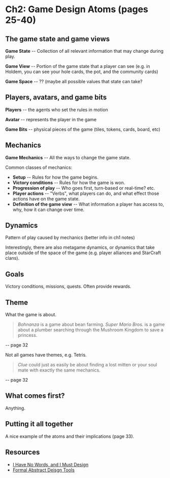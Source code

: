 # Ch2: Game Design Atoms (pages 25-40)

## The game state and game views

**Game State** -- Collection of all relevant information that may change during play.

**Game View** -- Portion of the game state that a player can see (e.g. in Holdem, you can see your hole cards, the pot, and the community cards)

**Game Space** -- ?? (maybe all possible values that state can take?


## Players, avatars, and game bits

**Players** -- the agents who set the rules in motion

**Avatar** -- represents the player in the game

**Game Bits** -- physical pieces of the game (tiles, tokens, cards, board, etc)

## Mechanics

**Game Mechanics** -- All the ways to change the game state.

Common classes of mechanics:

* **Setup** -- Rules for how the game begins.
* **Victory conditions** -- Rules for how the game is won.
* **Progression of play** -- Who goes first, turn-based or real-time? etc.
* **Player actions** -- "Verbs", what players can do, and what effect those actions have on the game state.
* **Definition of the game view** -- What information a player has access to, why, how it can change over time.

## Dynamics

Pattern of play caused by mechanics (better info in ch1 notes)

Interestingly, there are also metagame dynamics, or dynamics that take place outside
of the space of the game (e.g. player alliances and StarCraft clans).


## Goals

Victory conditions, missions, quests. Often provide rewards.


## Theme

What the game is about.

> _Bohnanza_ is a game about bean farming. _Super Mario Bros._ is a game about a plumber searching through the Mushroom Kingdom to save a princess.

-- page 32

Not all games have themes, e.g. Tetris.

> _Clue_ could just as easily be about finding a lost mitten or your soul mate with exactly the same mechanics.

-- page 32


## What comes first?

Anything.


## Putting it all together

A nice example of the atoms and their implications (page 33).

## Resources

* [I Have No Words, and I Must Design](http://costik.com/nowords.html)
* [Formal Abstract Deisgn Tools](http://www.gamasutra.com/view/feature/3357/formal_abstract_design_tools.php)
